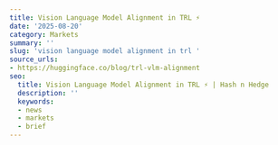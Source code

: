 ```yaml
---
title: Vision Language Model Alignment in TRL ⚡️
date: '2025-08-20'
category: Markets
summary: ''
slug: 'vision language model alignment in trl '
source_urls:
- https://huggingface.co/blog/trl-vlm-alignment
seo:
  title: Vision Language Model Alignment in TRL ⚡️ | Hash n Hedge
  description: ''
  keywords:
  - news
  - markets
  - brief
---
```



